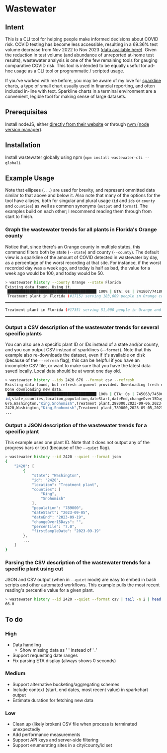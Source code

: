 # Wastewater

## Intent
This is a CLI tool for helping people make informed decisions about COVID risk. COVID testing has become less accessible, resulting in a 69.36% test volume decrease from Nov 2022 to Nov 2023 ([data available here](https://covid.cdc.gov/covid-data-tracker/#trends_select_testpositivity_00)). Given the reduction in test volume (and abundance of unreported at-home test results), wastewater analysis is one of the few remaining tools for gauging comparative COVID risk. This tool is intended to be equally useful for ad-hoc usage as a CLI tool or programmatic / scripted usage.

If you've worked with me before, you may be aware of my love for [sparkline](https://en.wikipedia.org/wiki/Sparkline) charts, a type of small chart usually used in financial reporting, and often included in-line with text. Sparkline charts in a terminal environment are a convenient, legible tool for making sense of large datasets.

## Prerequisites
Install nodeJS, either [directly from their website](https://nodejs.org/en) or through [nvm (node version manager)](https://github.com/nvm-sh/nvm#intro).

## Installation
Install wastewater globally using npm (`npm install wastewater-cli --global`).

## Example Usage
Note that ellipses (`...`) are used for brevity, and represent ommitted data similar to that above and below it. Also note that many of the options for the tool have aliases, both for singular and plural usage (`id` and `ids` or `county` and `counties`) as well as common synonyms (`output` and `format`). The examples build on each other; I recommend reading them through from start to finish.

### Graph the wastewater trends for all plants in Florida's Orange county
Notice that, since there's an Orange county in multiple states, this command filters both by state (`--state`) and county (`--county`). The default view is a sparkline of the amount of COVID detected in wastewater by day, as a percentage of the worst recording at that site. For instance, if the worst recorded day was a week ago, and today is half as bad, the value for a week ago would be 100, and today would be 50.
```bash
> wastewater history --county Orange --state Florida
Existing data found. Using it.
 ████████████████████████████████████████ 100% | ETA: 0s | 741807/741807
 Treatment plant in Florida (#1715) serving 183,009 people in Orange county:
▁▁▁▁▁▁▁▁▁▁▁▁▁▁▁▁▁▁▁▁▁▁▁▁▁▁▁▁▁▁▁▁▁▁▁▁▁▁▁▁▁▁▁▁▁▁▁▁▁▁▁▁▁▁▁▁▁▁▁▁▁▁▁▁▁▁▁▁▁▁▁▁▁▁▁▁▁▁▁▁▁▁▁▁▁▁▁▁▁▁▁▁▁▁▁▁▁▁▁▁▁▁▁▁▁▁▁▁▁▁▁▁▁▁▁▁▁▂▂▂▂▂▂▂▂▂▃▃▃▃▃▄▄▄▄▄▄▄▄▄▄▄▄▅▅▅▅▅▅▅▅▅▅▅▅▅▅▆▆▅▅▅▅▅▅▅▅▅▅▅▅▅▅▅▅▆▆▆▇▇▇▇███████▇▇▇▇▇▇▇▇▇▇▇▇▇▇▇▇▇█████████▇▇▇▇▇▇▇▆▆▆▆▆▆▆▆▆▆▆▆▆▆▆▆▆▆▆▇▇▆▆▆▆▆▆▆▅▅▅▅▅▅▅▄▄▄▄▄▄▄▅▅▅▅▅▆▆▆▆▆▆▆▅▅▄▄▄▃▃▃▃▃▃▂▂▂▃▃▃▃▃▃▃▄▄▄▄▄▄▄▅▅▅▅▅▅▅▆▆▆▆▆▆▆▆▆▅▅▅▅▅▅▅▅▅▅▅▅▅▅▅▅▆▆▆▇▇▇▇▇▇▇▇▇███████████████████████████████████▇▇▇▇▇▇▇▆▆▆▆▆▆▆▆▆▅▅▅▅▅▅▅▅▅▅▅▅▅▅▆▆▆▆▆▆▆▆▆▆▅▅▅▅▄▄▄▃▃▄▄▃▃▃▄▄▄▄▄▄▄▄▄▄▄▃▃▃▃▃▃▃▃▃▃▃▃▄▄▄▄▄▃▃▄▄▄▄▄▄▄▄▄▄▄▄▄▄▄▄▃▃▃▃▃▃▃▃▃▃▂▂▃▃▂▂▂▂▂▂▂▃▃▃▃▃▃▃▃▃▃▄▄▃▃▃▃▃▃▃▃▃▃▃▃▃▃▂▂▂▂▂▂▂▃▃▃▃▃▃▃▃▃▅▅▅▅▅▅▅▅▅▅▅▅▅▅▅▅▅▅▅▅▅▅▆▆▆▆▅▅▆▆▆▇▇▆▆▇▇▇▇▇▇▇████████████▇▇▇▇▇▇▇▇▇▇▇▇▇▇▇▇▇▇▇▇▇▇▇▆▆▆▆▆▅▅▅▅▅▅▅▅▅▄▄▄▄▄▄▄▅▅▅▄▄▃▃▄▄▄▃▃▄▄▄▃▃▄▄▄▄▅▅▅▅▅▅▅▅▅▅▆▆▅▅▄▄▄▃▃▄▄

Treatment plant in Florida (#1735) serving 51,000 people in Orange and Seminole counties:
▁▁▁▁▁▁▁▁▁▁▁▁▁▁▁▁▁▁▁▁▁▁▁▁▁▁▁▁▁▁▁▁▁▁▁▁▁▁▁▁▁▁▁▁▁▁▁▁▁▁▁▁▁▁▁▁▁▁▁▁▁▁▁▁▁▁▁▁▁▁▁▁▁▁▁▁▁▁▁▁▁▁▁▁▁▁▁▁▁▁▁▁▁▁▁▁▁▁▁▁▁▁▁▁▁▁▁▁▁▁▁▁▁▁▁▁▁▁▁▁▁▁▁▁▁▁▁▁▁▁▁▁▁▁▁▁▁▁▁▁▁▁▁▁▁▁▁▁▁▁▁▁▁▁▁▁▁▁▁▁▁▁▁▁▁▁▁▁▁▁▁▁▁▁▁▁▁▁▁▁▁▁▁▁▁▁▁▁▁▁▁▁▁▁▁▁▁▁▁▁▁▁▁▁▁▁▁▁▁▁▁▁▁▁▁▁▁▁▁▁▁▁▁▁▁▁▁▁▁▁▁▁▁▁▁▁▁▁▁▁▁▁▁▁▁▁▁▁▁▁▁▁▁▁▁▁▁▁▁▁▁▁▁▁▁▁▁▁▁▁▁▁▁▁▁▁▁▁▁▁▁▁▁▁▁▁▁▁▁▁▁▁▁▁▁▁▁▁▁▁▁▁▁▁▁▁▁▁▁▁▁▁▁▁▁▁▁▁▁▁▁▁▁▁▁▁▁▁▁▁▁▁▁▁▁▁▁▁▁▁▁▁▁▁▁▁▁▁▁▁▁▁▁▁▁▁▁▁▁▁▁▁▁▁▁▁▁▁▁▁▁▁▁▁▁▁▁▁▁▁▁▁▁▁▁▁▁▁▁▁▁▁▁▁▁▁▁▁▁▁▁▁▁▁▁▁▁▁▁▁▁▁▁▁▁▁▁▁▁▁▁▁▁▁▁▁▁▁▁▁▁▁▁▁▁▁▁▁▁▁▁▁▁▁▁▁▁▁▁▁▁▁▁▁▁▁▁▁▁▁▁▁▁▁▁▁▁▁▁▁▁▁▁▁▁▁▁▁▁▁▁▁▁▁▁▁▁▁▁▁▁▁▁▁▁▁▁▁▁▁▁▁▁▁▁▁▁▁▁▁▁▁▁▁▁▁▁▁▁▁▁▁▁▁▁▁▁▁▁▁▁▁▁▁▁▁▁▁▁▁▁▁▁▂▂▂▂▂▂▂▂▂▂▃▃▃▃▄▄▄▄▄▄▄▅▅▅▅▅▅▅▅▅▅▆▆▆▆▆▆▆▇▇▇▇▇▇▇███████████▇▇▇████▇▇▇███████████▇▇▇▇▇▇▇▇▇▆▆▆▆▆▅▅▅▅▅▅▅▃▃▃▃▃▃▃▃▃▃▄▄▄▄▄▄▄▅▅▅▅▄▄▄▄▄▄▄▃▃▃▃▃▃▃▂▂▂▂▂▂▂▂▂▂

```

### Output a CSV description of the wastewater trends for several specific plants
You can also use a specific plant ID or IDs instead of a state and/or county, and you can output CSV instead of sparklines (`--format`). Note that this example also re-downloads the dataset, even if it's available on disk (because of the `--refresh` flag); this can be helpful if you have an incomplete CSV file, or want to make sure that you have the latest data saved locally. Local data should be at worst one day old.
```bash
> wastewater history --ids 2420 676 --format csv --refresh
Existing data found, but refresh argument provided. Downloading fresh copy now.
Done downloading new data.
 ████████████████████████████████████████ 100% | ETA: 0s | 745063/745063
id,state,counties,location,population,dateStart,dateEnd,changeOver15Days,percentile,firstSampleDate
676,Washington,"King,Snohomish",Treatment plant,288000,2023-09-06,2023-09-20,,58.0,2023-09-20
2420,Washington,"King,Snohomish",Treatment plant,789000,2023-09-05,2023-09-19,,7.0,2023-09-19
...
```

### Output a JSON description of the wastewater trends for a specific plant
This example uses one plant ID. Note that it does not output any of the progress bars or text (because of the `--quiet` flag).
```bash
> wastewater history --id 2420 --quiet --format json
{
    "2420": [
        {
            "state": "Washington",
            "id": "2420",
            "location": "Treatment plant",
            "counties": [
                "King",
                "Snohomish"
            ],
            "population": "789000",
            "dateStart": "2023-09-05",
            "dateEnd": "2023-09-19",
            "changeOver15Days": "",
            "percentile": "7.0",
            "firstSampleDate": "2023-09-19"
        },
        ...
    ]
}
```

### Parsing the CSV description of the wastewater trends for a specific plant using cut
JSON and CSV output (when in `--quiet` mode) are easy to embed in bash scripts and other automated workflows. This example pulls the most recent reading's percentile value for a given plant.
```bash
> wastewater history --id 2420 --quiet --format csv | tail -n 2 | head -n 1 | cut -d ',' -f 10
66.0
```


## To do
### High
- Data handling
  - Show missing data as ' ' instead of '_'
- Support requesting date ranges
- Fix parsing ETA display (always shows 0 seconds)

### Medium
- Support alternative bucketing/aggregating schemes
- Include context (start, end dates, most recent value) in sparkchart output
- Estimate duration for fetching new data

### Low
- Clean up (likely broken) CSV file when process is terminated unexpectedly
- Add performance measurements
- Support API keys and server-side filtering
- Support enumerating sites in a city/county/id set

